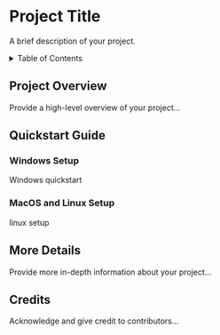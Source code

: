 # Project Title

A brief description of your project.

<details>
<summary>Table of Contents</summary>

- [Project Overview](#project-overview)
- [Quickstart Guide](#quickstart-guide)
  - [Windows](#windows-setup)
  - [MacOS/Linux](#macos-and-linux-setup)
- [More Details](#more-details)
- [Credits](#credits)

</details>

## Project Overview

Provide a high-level overview of your project...

## Quickstart Guide

### Windows Setup

Windows quickstart

### MacOS and Linux Setup

linux setup

## More Details

Provide more in-depth information about your project...

## Credits

Acknowledge and give credit to contributors...
